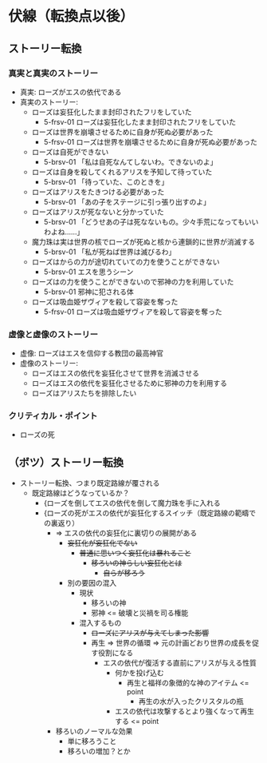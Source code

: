 # 伏線（転換点以後）
## ストーリー転換
### 真実と真実のストーリー
- 真実: ローズがエスの依代である
- 真実のストーリー:
  - ローズは妄狂化したまま封印されたフリをしていた
    - 5-frsv-01 ローズは妄狂化したまま封印されたフリをしていた
  - ローズは世界を崩壊させるために自身が死ぬ必要があった
    - 5-frsv-01 ローズは世界を崩壊させるために自身が死ぬ必要があった
  - ローズは自死ができない
    - 5-brsv-01 「私は自死なんてしないわ。できないのよ」
  - ローズは自身を殺してくれるアリスを予知して待っていた
    - 5-brsv-01 「待っていた、このときを」
  - ローズはアリスをたきつける必要があった
    - 5-brsv-01 「あの子をステージに引っ張り出すのよ」
  - ローズはアリスが死なないと分かっていた
    - 5-brsv-01 「どうせあの子は死なないもの。少々手荒になってもいいわよね……」
  - 魔力珠は実は世界の核でローズが死ぬと核から連鎖的に世界が消滅する
    - 5-brsv-01 「私が死ねば世界は滅びるわ」
  - ローズはからの力が途切れていての力を使うことができない
    - 5-brsv-01 エスを思うシーン
  - ローズはの力を使うことができないので邪神の力を利用していた
    - 5-brsv-01 邪神に犯される体
  - ローズは吸血姫ザヴィアを殺して容姿を奪った
    - 5-frsv-01 ローズは吸血姫ザヴィアを殺して容姿を奪った

### 虚像と虚像のストーリー
- 虚像: ローズはエスを信仰する教団の最高神官
- 虚像のストーリー:
  - ローズはエスの依代を妄狂化させて世界を消滅させる
  - ローズはエスの依代を妄狂化させるために邪神の力を利用する
  - ローズはアリスたちを排除したい

### クリティカル・ポイント
- ローズの死

## （ボツ）ストーリー転換
- ストーリー転換、つまり既定路線が覆される
  - 既定路線はどうなっているか？
    - {ローズを倒してエスの依代を倒して魔力珠を手に入れる
    - {ローズの死がエスの依代が妄狂化するスイッチ（既定路線の範疇での裏返り）
      - => エスの依代の妄狂化に裏切りの展開がある
        - ~~妄狂化が妄狂化でない~~
          - ~~普通に思いつく妄狂化は暴れること~~
            - ~~移ろいの神らしい妄狂化とは~~
              - ~~自らが移ろう~~
        - 別の要因の混入
          - 現状
            - 移ろいの神
            - 邪神 <= 破壊と災禍を司る権能
          - 混入するもの
            - ~~ローズにアリスが与えてしまった影響~~
            - 再生 => 世界の循環 => 元の計画どおり世界の成長を促す役割になる
              - エスの依代が復活する直前にアリスが与える性質
                - 何かを投げ込む
                  - 再生と福祥の象徴的な神のアイテム <= point
                    - 再生の水が入ったクリスタルの瓶
                - エスの依代は攻撃するとより強くなって再生する <= point
      - 移ろいのノーマルな効果
        - 単に移ろうこと
        - 移ろいの増加？とか
